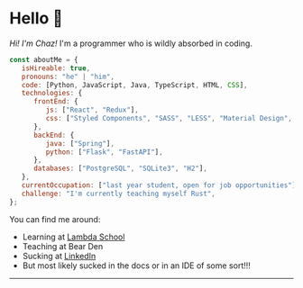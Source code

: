 # Hello 👋

<!--
**chazkiker2/chazkiker2** is a ✨ _special_ ✨ repository because its `README.md` (this file) appears on your GitHub profile.

Here are some ideas to get you started:

- 🔭 I’m currently working on ...
- 🌱 I’m currently learning ...
- 👯 I’m looking to collaborate on ...
- 🤔 I’m looking for help with ...
- 💬 Ask me about ...
- 📫 How to reach me: ...
- 😄 Pronouns: ...
- ⚡ Fun fact: ...
-->

<p>
  <em>Hi! I'm Chaz!</em> I'm a programmer who is wildly absorbed in coding.
</p>    


```javascript
const aboutMe = {
   isHireable: true,
   pronouns: "he" | "him",
   code: [Python, JavaScript, Java, TypeScript, HTML, CSS],
   technologies: {
      frontEnd: {
         js: ["React", "Redux"],
         css: ["Styled Components", "SASS", "LESS", "Material Design", "Semantic UI", "Ant Design"]
      },
      backEnd: {
         java: ["Spring"],
         python: ["Flask", "FastAPI"],
      },
      databases: ["PostgreSQL", "SQLite3", "H2"],
   },
   currentOccupation: ["last year student, open for job opportunities"],
   challenge: "I'm currently teaching myself Rust",
};
```

You can find me around: 
 - Learning at <a href="https://lambdaschool.com/">Lambda School</a>
 - Teaching at Bear Den
 - Sucking at <a href="https://www.linkedin.com/in/chaz-kiker/">LinkedIn</a>
 - But most likely sucked in the docs or in an IDE of some sort!!!

---
